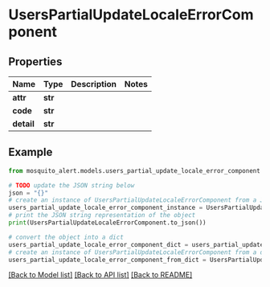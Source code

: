 # UsersPartialUpdateLocaleErrorComponent


## Properties

Name | Type | Description | Notes
------------ | ------------- | ------------- | -------------
**attr** | **str** |  | 
**code** | **str** |  | 
**detail** | **str** |  | 

## Example

```python
from mosquito_alert.models.users_partial_update_locale_error_component import UsersPartialUpdateLocaleErrorComponent

# TODO update the JSON string below
json = "{}"
# create an instance of UsersPartialUpdateLocaleErrorComponent from a JSON string
users_partial_update_locale_error_component_instance = UsersPartialUpdateLocaleErrorComponent.from_json(json)
# print the JSON string representation of the object
print(UsersPartialUpdateLocaleErrorComponent.to_json())

# convert the object into a dict
users_partial_update_locale_error_component_dict = users_partial_update_locale_error_component_instance.to_dict()
# create an instance of UsersPartialUpdateLocaleErrorComponent from a dict
users_partial_update_locale_error_component_from_dict = UsersPartialUpdateLocaleErrorComponent.from_dict(users_partial_update_locale_error_component_dict)
```
[[Back to Model list]](../README.md#documentation-for-models) [[Back to API list]](../README.md#documentation-for-api-endpoints) [[Back to README]](../README.md)



